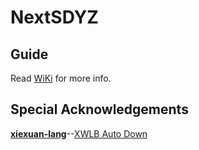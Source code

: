 # NextSDYZ

## Guide
Read [WiKi](https://github.com/huangyinhaow/NextSDYZ/wiki) for more info.

## Special Acknowledgements
**[xiexuan-lang](https://github.com/xiexuan-lang)**--[XWLB Auto Down](https://github.com/xiexuan-lang/news-Download)
